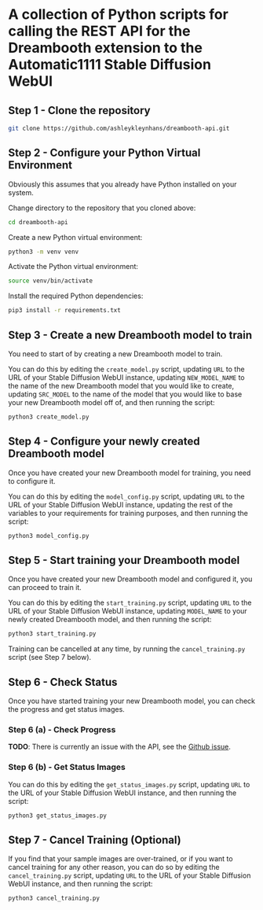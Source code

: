 # A collection of Python scripts for calling the REST API for the Dreambooth extension to the Automatic1111 Stable Diffusion WebUI

## Step 1 - Clone the repository

```bash
git clone https://github.com/ashleykleynhans/dreambooth-api.git
```

## Step 2 - Configure your Python Virtual Environment

Obviously this assumes that you already have Python
installed on your system.

Change directory to the repository that you cloned above:

```bash
cd dreambooth-api
```

Create a new Python virtual environment:

```bash
python3 -m venv venv
```

Activate the Python virtual environment:

```bash
source venv/bin/activate
```

Install the required Python dependencies:

```bash
pip3 install -r requirements.txt
```

## Step 3 - Create a new Dreambooth model to train

You need to start of by creating a new Dreambooth model
to train.

You can do this by editing the `create_model.py` script,
updating `URL` to the URL of your Stable Diffusion WebUI
instance, updating `NEW_MODEL_NAME` to the name of the new
Dreambooth model that you would like to create, updating
`SRC_MODEL` to the name of the model that you would like
to base your new Dreambooth model off of, and then running
the script:

```bash
python3 create_model.py
```

## Step 4 - Configure your newly created Dreambooth model

Once you have created your new Dreambooth model for
training, you need to configure it.

You can do this by editing the `model_config.py` script,
updating `URL` to the URL of your Stable Diffusion WebUI
instance, updating the rest of the variables to your
requirements for training purposes, and then running the
script:

```bash
python3 model_config.py
```

## Step 5 - Start training your Dreambooth model

Once you have created your new Dreambooth model and
configured it, you can proceed to train it.

You can do this by editing the `start_training.py` script,
updating `URL` to the URL of your Stable Diffusion WebUI
instance, updating `MODEL_NAME` to your newly created
Dreambooth model, and then running the script:

```bash
python3 start_training.py
```

Training can be cancelled at any time, by running
the `cancel_training.py` script (see Step 7 below).

## Step 6 - Check Status

Once you have started training your new Dreambooth
model, you can check the progress and get status
images.

### Step 6 (a) - Check Progress

__TODO__: There is currently an issue with the API,
see the [Github issue](https://github.com/d8ahazard/sd_dreambooth_extension/issues/1228).

### Step 6 (b) - Get Status Images

You can do this by editing the `get_status_images.py`
script, updating `URL` to the URL of your Stable Diffusion
WebUI instance, and then running the script:

```bash
python3 get_status_images.py
```

## Step 7 - Cancel Training (Optional)

If you find that your sample images are over-trained,
or if you want to cancel training for any other
reason, you can do so by editing the
`cancel_training.py` script, updating `URL` to the
URL of your Stable Diffusion WebUI instance, and
then running the script:

```bash
python3 cancel_training.py
```
